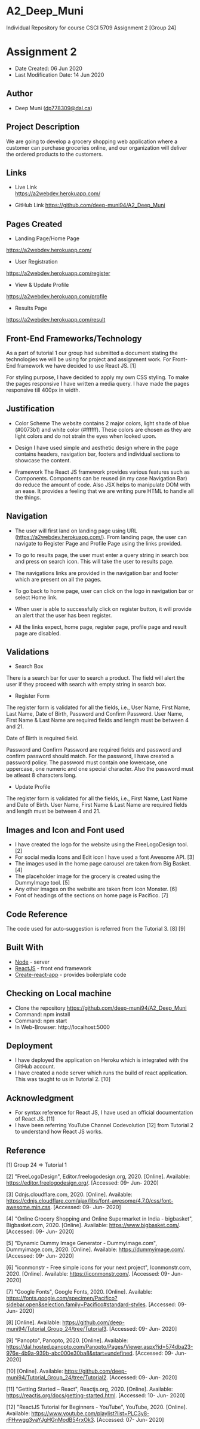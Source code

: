 # A2_Deep_Muni
Individual Repository for course CSCI 5709 Assignment 2 [Group 24]

# Assignment 2

* Date Created: 06 Jun 2020
* Last Modification Date: 14 Jun 2020

## Author

* Deep Muni (dp778309@dal.ca)

## Project Description

We are going to develop a grocery shopping web application where a customer can purchase groceries online, and our organization will deliver the ordered products to the customers.

## Links

* Live Link	    
https://a2webdev.herokuapp.com/

* GitHub Link
https://github.com/deep-muni94/A2_Deep_Muni

## Pages Created

* Landing Page/Home Page

https://a2webdev.herokuapp.com/

* User Registration 

https://a2webdev.herokuapp.com/register

* View & Update Profile 

https://a2webdev.herokuapp.com/profile

* Results Page 

https://a2webdev.herokuapp.com/result

## Front-End Frameworks/Technology

As a part of tutorial 1 our group had submitted a document stating the technologies we will be using for project and assignment work. For Front-End framework we have decided to use React JS. [1]

For styling purpose, I have decided to apply my own CSS styling. To make the pages responsive I have written a media query. I have made the pages responsive till 400px in width.

## Justification

* Color Scheme
The website contains 2 major colors, light shade of blue (#0073b1) and white color (#ffffff). These colors are chosen as they are light colors and do not strain the eyes when looked upon.

* Design
I have used simple and aesthetic design where in the page contains headers, navigation bar, footers and individual sections to showcase the content.

* Framework
The React JS framework provides various features such as Components. Components can be reused (in my case Navigation Bar) do reduce the amount of code. Also JSX helps to manipulate DOM with an ease. It provides a feeling that we are writing pure HTML to handle all the things.

## Navigation

* The user will first land on landing page using URL (https://a2webdev.herokuapp.com/). From landing page, the user can navigate to Register Page and Profile Page using the links provided.

* To go to results page, the user must enter a query string in search box and press on search icon. This will take the user to results page.

* The navigations links are provided in the navigation bar and footer which are present on all the pages.

* To go back to home page, user can click on the logo in navigation bar or select Home link.

* When user is able to successfully click on register button, it will provide an alert that the user has been register.

* All the links expect, home page, register page, profile page and result page are disabled.

## Validations

* Search Box

There is a search bar for user to search a product. The field will alert the user if they proceed with search with empty string in search box.

* Register Form

The register form is validated for all the fields, i.e., User Name, First Name, Last Name, Date of Birth, Password and Confirm Password. 
User Name, First Name & Last Name are required fields and length must be between 4 and 21.

Date of Birth is required field.

Password and Confirm Password are required fields and password and confirm password should match.
For the password, I have created a password policy. The password must contain one lowercase, one uppercase, one numeric and one special character. Also the password must be atleast 8 characters long.

* Update Profile

The register form is validated for all the fields, i.e., First Name, Last Name and Date of Birth.
User Name, First Name & Last Name are required fields and length must be between 4 and 21.

## Images and Icon and Font used

* I have created the logo for the website using the FreeLogoDesign tool. [2]
* For social media Icons and Edit icon I have used a font Awesome API. [3]
* The images used in the home page carousel are taken from Big Basket. [4] 
* The placeholder image for the grocery is created using the DummyImage tool. [5]
* Any other images on the website are taken from Icon Monster. [6]
* Font of headings of the sections on home page is Pacifico. [7]

## Code Reference

The code used for auto-suggestion is referred from the Tutorial 3. [8] [9]

## Built With

* [Node](https://nodejs.org/en/docs/) - server
* [ReactJS](https://reactjs.org/docs/getting-started.html) - front end framework
* [Create-react-app](https://reactjs.org/docs/create-a-new-react-app.html) - provides boilerplate code

## Checking on Local machine

* Clone the repository https://github.com/deep-muni94/A2_Deep_Muni
* Command: npm install
* Command: npm start
* In Web-Browser: http://localhost:5000

## Deployment

* I have deployed the application on Heroku which is integrated with the GitHub account.
* I have created a node server which runs the build of react application. This was taught to us in Tutorial 2. [10]

## Acknowledgment

* For syntax reference for React JS, I have used an official documentation of React JS. [11]
* I have been referring YouTube Channel Codevolution [12] from Tutorial 2 to understand how React JS works.

## Reference

[1] Group 24 => Tutorial 1

[2] "FreeLogoDesign", Editor.freelogodesign.org, 2020. [Online]. Available: https://editor.freelogodesign.org/. [Accessed: 09- Jun- 2020]

[3] Cdnjs.cloudflare.com, 2020. [Online]. Available: https://cdnjs.cloudflare.com/ajax/libs/font-awesome/4.7.0/css/font-awesome.min.css. [Accessed: 09- Jun- 2020]

[4] "Online Grocery Shopping and Online Supermarket in India - bigbasket", Bigbasket.com, 2020. [Online]. Available: https://www.bigbasket.com/. [Accessed: 09- Jun- 2020]

[5] "Dynamic Dummy Image Generator - DummyImage.com", Dummyimage.com, 2020. [Online]. Available: https://dummyimage.com/. [Accessed: 09- Jun- 2020]

[6] "iconmonstr - Free simple icons for your next project", Iconmonstr.com, 2020. [Online]. Available: https://iconmonstr.com/. [Accessed: 09- Jun- 2020]

[7] "Google Fonts", Google Fonts, 2020. [Online]. Available: https://fonts.google.com/specimen/Pacifico?sidebar.open&selection.family=Pacifico#standard-styles. [Accessed: 09- Jun- 2020]

[8] [Online]. Available: https://github.com/deep-muni94/Tutorial_Group_24/tree/Tutorial3. [Accessed: 09- Jun- 2020]

[9] "Panopto", Panopto, 2020. [Online]. Available: https://dal.hosted.panopto.com/Panopto/Pages/Viewer.aspx?id=574dba23-976e-4b9a-939b-abc000e30ba8&start=undefined. [Accessed: 09- Jun- 2020]

[10] [Online]. Available: https://github.com/deep-muni94/Tutorial_Group_24/tree/Tutorial2. [Accessed: 09- Jun- 2020]

[11] "Getting Started – React", Reactjs.org, 2020. [Online]. Available: https://reactjs.org/docs/getting-started.html. [Accessed: 10- Jun- 2020]

[12] "ReactJS Tutorial for Beginners - YouTube", YouTube, 2020. [Online]. Available: https://www.youtube.com/playlist?list=PLC3y8-rFHvwgg3vaYJgHGnModB54rxOk3. [Accessed: 07- Jun- 2020]
